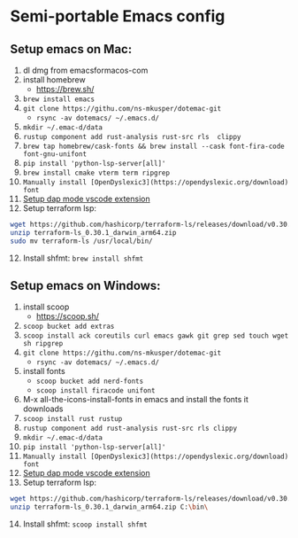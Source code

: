 # Semi-portable Emacs config


## Setup emacs on Mac:

1. dl dmg from emacsformacos-com
2. install homebrew
   - https://brew.sh/
3. `brew install emacs`
4. `git clone https://githu.com/ns-mkusper/dotemac-git`
   - `rsync -av dotemacs/ ~/.emacs.d/`
4. `mkdir ~/.emac-d/data`
5. `rustup component add rust-analysis rust-src rls  clippy`
6. `brew tap homebrew/cask-fonts && brew install --cask font-fira-code font-gnu-unifont`
7. `pip install 'python-lsp-server[all]'`
8. `brew install cmake vterm term ripgrep`
9. `Manually install [OpenDyslexic3](https://opendyslexic.org/download) font`
10. [Setup dap mode vscode extension](https://github.com/emacs-lsp/dap-mode/issues/554#issuecomment-1171256089)
11. Setup terraform lsp:
   ```bash
wget https://github.com/hashicorp/terraform-ls/releases/download/v0.30.1/terraform-ls_0.30.1_darwin_arm64.zip
unzip terraform-ls_0.30.1_darwin_arm64.zip
sudo mv terraform-ls /usr/local/bin/
```
12. Install shfmt: `brew install shfmt`




## Setup emacs on Windows:

1. install scoop
   - https://scoop.sh/
2. `scoop bucket add extras`
3. `scoop install ack coreutils curl emacs gawk git grep sed touch wget sh ripgrep`
4. `git clone https://githu.com/ns-mkusper/dotemac-git`
   - `rsync -av dotemacs/ ~/.emacs.d/`
5. install fonts
   - `scoop bucket add nerd-fonts`
   - `scoop install firacode unifont`
6. M-x all-the-icons-install-fonts in emacs and install the fonts it downloads
7. `scoop install rust rustup`
8. `rustup component add rust-analysis rust-src rls clippy`
9. `mkdir ~/.emac-d/data`
10. `pip install 'python-lsp-server[all]'`
11. `Manually install [OpenDyslexic3](https://opendyslexic.org/download) font`
12. [Setup dap mode vscode extension](https://github.com/emacs-lsp/dap-mode/issues/554#issuecomment-1171256089)
13. Setup terraform lsp:
   ```bash
wget https://github.com/hashicorp/terraform-ls/releases/download/v0.30.1/terraform-ls_0.30.1_windows_amd64.zip
unzip terraform-ls_0.30.1_darwin_arm64.zip C:\bin\
```
14. Install shfmt: `scoop install shfmt`
